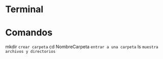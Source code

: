 # Terminal

# Comandos
mkdir
    `crear carpeta`
cd NombreCarpeta
    `entrar a una carpeta`
ls
    `muestra archivos y directorios`
    